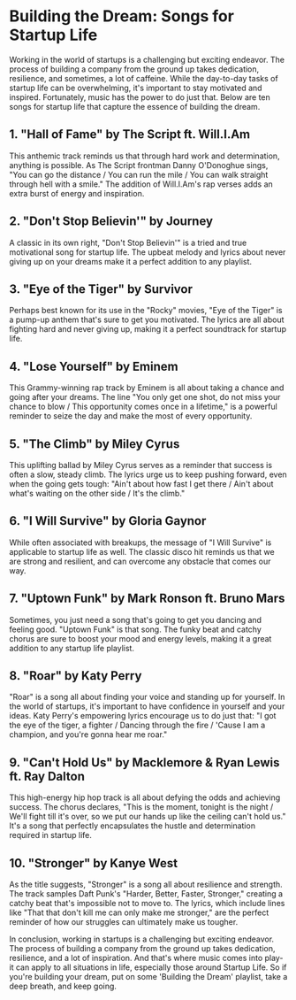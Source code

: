 # Building the Dream: Songs for Startup Life

Working in the world of startups is a challenging but exciting endeavor. The process of building a company from the ground up takes dedication, resilience, and sometimes, a lot of caffeine. While the day-to-day tasks of startup life can be overwhelming, it's important to stay motivated and inspired. Fortunately, music has the power to do just that. Below are ten songs for startup life that capture the essence of building the dream.

## 1. "Hall of Fame" by The Script ft. Will.I.Am

This anthemic track reminds us that through hard work and determination, anything is possible. As The Script frontman Danny O'Donoghue sings, "You can go the distance / You can run the mile / You can walk straight through hell with a smile." The addition of Will.I.Am's rap verses adds an extra burst of energy and inspiration.

## 2. "Don't Stop Believin'" by Journey

A classic in its own right, "Don't Stop Believin'" is a tried and true motivational song for startup life. The upbeat melody and lyrics about never giving up on your dreams make it a perfect addition to any playlist.

## 3. "Eye of the Tiger" by Survivor

Perhaps best known for its use in the "Rocky" movies, "Eye of the Tiger" is a pump-up anthem that's sure to get you motivated. The lyrics are all about fighting hard and never giving up, making it a perfect soundtrack for startup life.

## 4. "Lose Yourself" by Eminem

This Grammy-winning rap track by Eminem is all about taking a chance and going after your dreams. The line "You only get one shot, do not miss your chance to blow / This opportunity comes once in a lifetime," is a powerful reminder to seize the day and make the most of every opportunity.

## 5. "The Climb" by Miley Cyrus

This uplifting ballad by Miley Cyrus serves as a reminder that success is often a slow, steady climb. The lyrics urge us to keep pushing forward, even when the going gets tough: "Ain't about how fast I get there / Ain't about what's waiting on the other side / It's the climb."

## 6. "I Will Survive" by Gloria Gaynor

While often associated with breakups, the message of "I Will Survive" is applicable to startup life as well. The classic disco hit reminds us that we are strong and resilient, and can overcome any obstacle that comes our way.

## 7. "Uptown Funk" by Mark Ronson ft. Bruno Mars

Sometimes, you just need a song that's going to get you dancing and feeling good. "Uptown Funk" is that song. The funky beat and catchy chorus are sure to boost your mood and energy levels, making it a great addition to any startup life playlist.

## 8. "Roar" by Katy Perry

"Roar" is a song all about finding your voice and standing up for yourself. In the world of startups, it's important to have confidence in yourself and your ideas. Katy Perry's empowering lyrics encourage us to do just that: "I got the eye of the tiger, a fighter / Dancing through the fire / 'Cause I am a champion, and you're gonna hear me roar."

## 9. "Can't Hold Us" by Macklemore & Ryan Lewis ft. Ray Dalton

This high-energy hip hop track is all about defying the odds and achieving success. The chorus declares, "This is the moment, tonight is the night / We'll fight till it's over, so we put our hands up like the ceiling can't hold us." It's a song that perfectly encapsulates the hustle and determination required in startup life.

## 10. "Stronger" by Kanye West

As the title suggests, "Stronger" is a song all about resilience and strength. The track samples Daft Punk's "Harder, Better, Faster, Stronger," creating a catchy beat that's impossible not to move to. The lyrics, which include lines like "That that don't kill me can only make me stronger," are the perfect reminder of how our struggles can ultimately make us tougher.

In conclusion, working in startups is a challenging but exciting endeavor. The process of building a company from the ground up takes dedication, resilience, and a lot of inspiration. And that's where music comes into play- it can apply to all situations in life, especially those around Startup Life. So if you're building your dream, put on some 'Building the Dream' playlist, take a deep breath, and keep going.